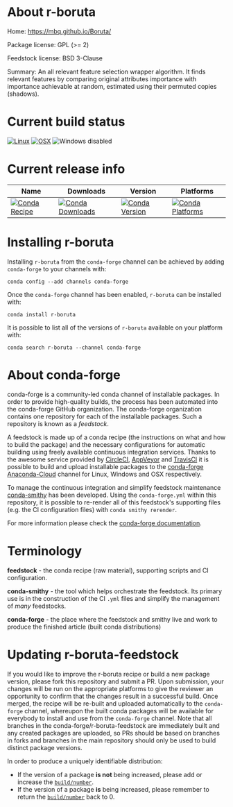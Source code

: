 About r-boruta
==============

Home: https://mbq.github.io/Boruta/

Package license: GPL (>= 2)

Feedstock license: BSD 3-Clause

Summary: An all relevant feature selection wrapper algorithm. It finds relevant features by comparing original attributes importance with importance achievable at random, estimated using their permuted copies (shadows).



Current build status
====================

[![Linux](https://img.shields.io/circleci/project/github/conda-forge/r-boruta-feedstock/master.svg?label=Linux)](https://circleci.com/gh/conda-forge/r-boruta-feedstock)
[![OSX](https://img.shields.io/travis/conda-forge/r-boruta-feedstock/master.svg?label=macOS)](https://travis-ci.org/conda-forge/r-boruta-feedstock)
![Windows disabled](https://img.shields.io/badge/Windows-disabled-lightgrey.svg)

Current release info
====================

| Name | Downloads | Version | Platforms |
| --- | --- | --- | --- |
| [![Conda Recipe](https://img.shields.io/badge/recipe-r--boruta-green.svg)](https://anaconda.org/conda-forge/r-boruta) | [![Conda Downloads](https://img.shields.io/conda/dn/conda-forge/r-boruta.svg)](https://anaconda.org/conda-forge/r-boruta) | [![Conda Version](https://img.shields.io/conda/vn/conda-forge/r-boruta.svg)](https://anaconda.org/conda-forge/r-boruta) | [![Conda Platforms](https://img.shields.io/conda/pn/conda-forge/r-boruta.svg)](https://anaconda.org/conda-forge/r-boruta) |

Installing r-boruta
===================

Installing `r-boruta` from the `conda-forge` channel can be achieved by adding `conda-forge` to your channels with:

```
conda config --add channels conda-forge
```

Once the `conda-forge` channel has been enabled, `r-boruta` can be installed with:

```
conda install r-boruta
```

It is possible to list all of the versions of `r-boruta` available on your platform with:

```
conda search r-boruta --channel conda-forge
```


About conda-forge
=================

conda-forge is a community-led conda channel of installable packages.
In order to provide high-quality builds, the process has been automated into the
conda-forge GitHub organization. The conda-forge organization contains one repository
for each of the installable packages. Such a repository is known as a *feedstock*.

A feedstock is made up of a conda recipe (the instructions on what and how to build
the package) and the necessary configurations for automatic building using freely
available continuous integration services. Thanks to the awesome service provided by
[CircleCI](https://circleci.com/), [AppVeyor](http://www.appveyor.com/)
and [TravisCI](https://travis-ci.org/) it is possible to build and upload installable
packages to the [conda-forge](https://anaconda.org/conda-forge)
[Anaconda-Cloud](http://docs.anaconda.org/) channel for Linux, Windows and OSX respectively.

To manage the continuous integration and simplify feedstock maintenance
[conda-smithy](http://github.com/conda-forge/conda-smithy) has been developed.
Using the ``conda-forge.yml`` within this repository, it is possible to re-render all of
this feedstock's supporting files (e.g. the CI configuration files) with ``conda smithy rerender``.

For more information please check the [conda-forge documentation](https://conda-forge.org/docs/).

Terminology
===========

**feedstock** - the conda recipe (raw material), supporting scripts and CI configuration.

**conda-smithy** - the tool which helps orchestrate the feedstock.
                   Its primary use is in the construction of the CI ``.yml`` files
                   and simplify the management of *many* feedstocks.

**conda-forge** - the place where the feedstock and smithy live and work to
                  produce the finished article (built conda distributions)


Updating r-boruta-feedstock
===========================

If you would like to improve the r-boruta recipe or build a new
package version, please fork this repository and submit a PR. Upon submission,
your changes will be run on the appropriate platforms to give the reviewer an
opportunity to confirm that the changes result in a successful build. Once
merged, the recipe will be re-built and uploaded automatically to the
`conda-forge` channel, whereupon the built conda packages will be available for
everybody to install and use from the `conda-forge` channel.
Note that all branches in the conda-forge/r-boruta-feedstock are
immediately built and any created packages are uploaded, so PRs should be based
on branches in forks and branches in the main repository should only be used to
build distinct package versions.

In order to produce a uniquely identifiable distribution:
 * If the version of a package **is not** being increased, please add or increase
   the [``build/number``](http://conda.pydata.org/docs/building/meta-yaml.html#build-number-and-string).
 * If the version of a package **is** being increased, please remember to return
   the [``build/number``](http://conda.pydata.org/docs/building/meta-yaml.html#build-number-and-string)
   back to 0.